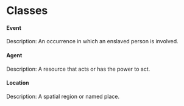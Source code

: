 # Classes

#### **Event**

Description: An occurrence in which an enslaved person is involved.

#### **Agent**

Description: A resource that acts or has the power to act.

#### **Location**

Description: A spatial region or named place.
